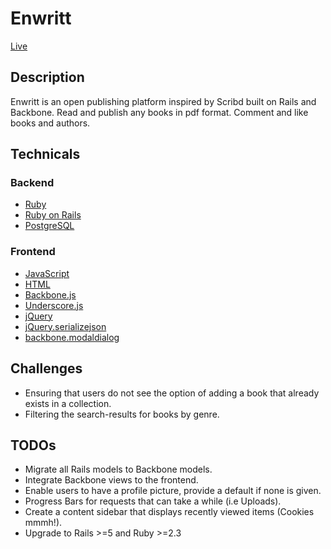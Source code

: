 # Enwritt

[Live](http://www.enwritt.us)

## Description
Enwritt is an open publishing platform inspired by Scribd built on Rails and Backbone. Read and publish any books in pdf format. Comment and like books and authors.

## Technicals
### Backend
- [Ruby](http://ruby-doc.org/)
- [Ruby on Rails](http://guides.rubyonrails.org/getting_started.html)
- [PostgreSQL](http://www.postgresql.org)

### Frontend
- [JavaScript](https://developer.mozilla.org/en-US/docs/Web/JavaScript)
- [HTML](https://developer.mozilla.org/en-US/docs/Web/HTML)
- [Backbone.js](http://backbonejs.org/)
- [Underscore.js](http://underscorejs.org/)
- [jQuery](https://jquery.com/)
- [jQuery.serializejson](https://github.com/marioizquierdo/jquery.serializeJSON)
- [backbone.modaldialog](https://github.com/GarethElms/BackboneJSModalView)

## Challenges
- Ensuring that users do not see the option of adding a book that already exists in a collection.
- Filtering the search-results for books by genre.

## TODOs
- Migrate all Rails models to Backbone models.
- Integrate Backbone views to the frontend.
- Enable users to have a profile picture, provide a default if none is given.
- Progress Bars for requests that can take a while (i.e Uploads).
- Create a content sidebar that displays recently viewed items (Cookies mmmh!).
- Upgrade to Rails >=5 and Ruby >=2.3
